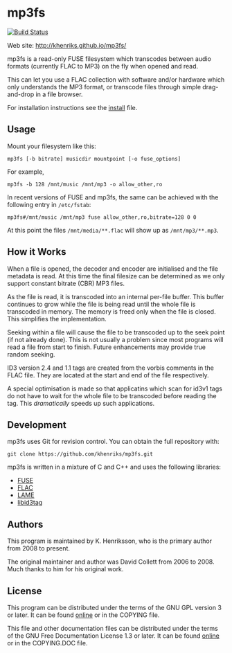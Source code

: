 mp3fs
=====

[![Build Status](https://travis-ci.org/khenriks/mp3fs.svg?branch=master)](https://travis-ci.org/khenriks/mp3fs)

Web site: http://khenriks.github.io/mp3fs/

mp3fs is a read-only FUSE filesystem which transcodes between audio
formats (currently FLAC to MP3) on the fly when opened and read.

This can let you use a FLAC collection with software and/or hardware which
only understands the MP3 format, or transcode files through simple
drag-and-drop in a file browser.

For installation instructions see the [install](INSTALL.md) file.

Usage
-----

Mount your filesystem like this:

    mp3fs [-b bitrate] musicdir mountpoint [-o fuse_options]

For example,

    mp3fs -b 128 /mnt/music /mnt/mp3 -o allow_other,ro

In recent versions of FUSE and mp3fs, the same can be achieved with the
following entry in `/etc/fstab`:

    mp3fs#/mnt/music /mnt/mp3 fuse allow_other,ro,bitrate=128 0 0

At this point the files `/mnt/media/**.flac` will show up as
`/mnt/mp3/**.mp3`.

How it Works
------------

When a file is opened, the decoder and encoder are initialised and
the file metadata is read. At this time the final filesize can be
determined as we only support constant bitrate (CBR) MP3 files.

As the file is read, it is transcoded into an internal per-file
buffer. This buffer continues to grow while the file is being read
until the whole file is transcoded in memory. The memory is freed
only when the file is closed. This simplifies the implementation.

Seeking within a file will cause the file to be transcoded up to the
seek point (if not already done). This is not usually a problem
since most programs will read a file from start to finish. Future
enhancements may provide true random seeking.

ID3 version 2.4 and 1.1 tags are created from the vorbis comments in
the FLAC file. They are located at the start and end of the file
respectively.

A special optimisation is made so that applicatins which scan for
id3v1 tags do not have to wait for the whole file to be transcoded
before reading the tag. This *dramatically* speeds up such
applications.

Development
-----------

mp3fs uses Git for revision control. You can obtain the full repository
with:

    git clone https://github.com/khenriks/mp3fs.git

mp3fs is written in a mixture of C and C++ and uses the following libraries:

* [FUSE](http://fuse.sourceforge.net/)
* [FLAC](http://flac.sourceforge.net/)
* [LAME](http://lame.sourceforge.net/)
* [libid3tag](http://www.underbit.com/products/mad/)

Authors
-------

This program is maintained by K. Henriksson, who is the primary author
from 2008 to present.

The original maintainer and author was David Collett from 2006 to 2008.
Much thanks to him for his original work.

License
-------

This program can be distributed under the terms of the GNU GPL version 3
or later. It can be found [online](http://www.gnu.org/licenses/gpl-3.0.html)
or in the COPYING file.

This file and other documentation files can be distributed under the terms of
the GNU Free Documentation License 1.3 or later. It can be found
[online](http://www.gnu.org/licenses/fdl-1.3.html) or in the COPYING.DOC file.
